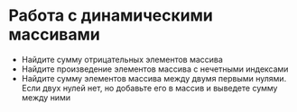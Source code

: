 # Работа с динамическими массивами

* Найдите сумму отрицательных элементов массива
* Найдите произведение элементов массива с нечетными индексами
* Найдите сумму элементов массива между двумя первыми нулями. Если двух нулей нет, но добавьте его в массив и выведете сумму между ними